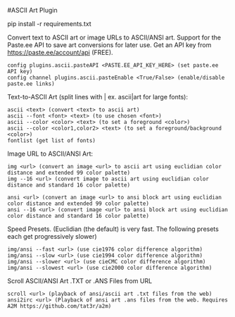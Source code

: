 #ASCII Art Plugin

pip install -r requirements.txt

Convert text to ASCII art or image URLs to ASCII/ANSI art. Support for the Paste.ee API to save art conversions for later use.
Get an API key from https://paste.ee/account/api (FREE).
```
config plugins.ascii.pasteAPI <PASTE.EE_API_KEY_HERE> (set paste.ee API key)
config channel plugins.ascii.pasteEnable <True/False> (enable/disable paste.ee links)
```

Text-to-ASCII Art (split lines with | ex. ascii|art for large fonts):
```
ascii <text> (convert <text> to ascii art)
ascii --font <font> <text> (to use chosen <font>)
ascii --color <color> <text> (to set a foreground <color>)
ascii --color <color1,color2> <text> (to set a foreground/background <color>)
fontlist (get list of fonts)
```

Image URL to ASCII/ANSI Art:
```
img <url> (convert an image <url> to ascii art using euclidian color distance and extended 99 color palette)
img --16 <url> (convert image to ascii art using euclidian color distance and standard 16 color palette)
```
```
ansi <url> (convert an image <url> to ansi block art using euclidian color distance and extended 99 color palette)
ansi --16 <url> (convert image <url> to ansi block art using euclidian color distance and standard 16 color palette)
```
Speed Presets. (Euclidian (the default) is very fast. The following presets each get progressively slower)
```
img/ansi --fast <url> (use cie1976 color difference algorithm)
img/ansi --slow <url> (use cie1994 color difference algorithm)
img/ansi --slower <url> (use cieCMC color difference algorithm)
img/ansi --slowest <url> (use cie2000 color difference algorithm)
```

Scroll ASCII/ANSI Art .TXT or .ANS Files from URL
```
scroll <url> (playback of ansi/ascii art .txt files from the web)
ansi2irc <url> (Playback of ansi art .ans files from the web. Requires A2M https://github.com/tat3r/a2m)
```
